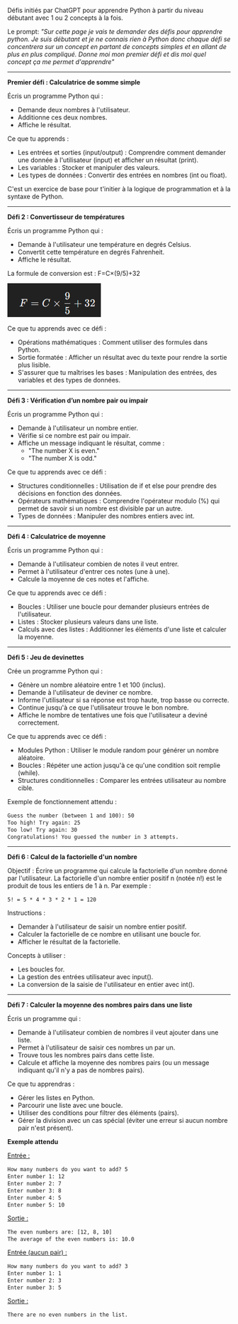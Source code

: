 Défis initiés par ChatGPT pour apprendre Python à partir du niveau débutant avec 1 ou 2 concepts à la fois.

Le prompt:  *"Sur cette page je vais te demander des défis pour apprendre python. Je suis débutant et je ne connais rien à Python donc chaque défi se concentrera sur un concept en partant de concepts simples et en allant de plus en plus compliqué. Donne moi mon premier défi et dis moi quel concept ça me permet d'apprendre"*


__________________________________

**Premier défi : Calculatrice de somme simple**

Écris un programme Python qui :

- Demande deux nombres à l'utilisateur.
- Additionne ces deux nombres.
- Affiche le résultat.

Ce que tu apprends :

- Les entrées et sorties (input/output) : Comprendre comment demander une donnée à l'utilisateur (input) et afficher un résultat (print).
- Les variables : Stocker et manipuler des valeurs.
- Les types de données : Convertir des entrées en nombres (int ou float).

C'est un exercice de base pour t'initier à la logique de programmation et à la syntaxe de Python. 



________________________

**Défi 2 : Convertisseur de températures**

Écris un programme Python qui :

- Demande à l'utilisateur une température en degrés Celsius.
- Convertit cette température en degrés Fahrenheit.
- Affiche le résultat.

La formule de conversion est : F=C×(9/5)+32

![](https://github.com/seravilofr/Defis-chat-gpt/blob/main/images/Celsius%20to%20Fahrenheit%20conversion.png?raw=true)

Ce que tu apprends avec ce défi :

- Opérations mathématiques : Comment utiliser des formules dans Python.
- Sortie formatée : Afficher un résultat avec du texte pour rendre la sortie plus lisible.
- S'assurer que tu maîtrises les bases : Manipulation des entrées, des variables et des types de données.

_______________________________

**Défi 3 : Vérification d’un nombre pair ou impair**

Écris un programme Python qui :

- Demande à l'utilisateur un nombre entier.
- Vérifie si ce nombre est pair ou impair.
- Affiche un message indiquant le résultat, comme :
  * "The number X is even."
  * "The number X is odd."

Ce que tu apprends avec ce défi :

- Structures conditionnelles : Utilisation de if et else pour prendre des décisions en fonction des données.
- Opérateurs mathématiques : Comprendre l'opérateur modulo (%) qui permet de savoir si un nombre est divisible par un autre.
- Types de données : Manipuler des nombres entiers avec int.

___________________________________________

**Défi 4 : Calculatrice de moyenne**

Écris un programme Python qui :

- Demande à l'utilisateur combien de notes il veut entrer.
- Permet à l'utilisateur d'entrer ces notes (une à une).
- Calcule la moyenne de ces notes et l'affiche.

Ce que tu apprends avec ce défi :

- Boucles : Utiliser une boucle pour demander plusieurs entrées de l'utilisateur.
- Listes : Stocker plusieurs valeurs dans une liste.
- Calculs avec des listes : Additionner les éléments d'une liste et calculer la moyenne.

_________________________________________________

**Défi 5 : Jeu de devinettes**

Crée un programme Python qui :

- Génère un nombre aléatoire entre 1 et 100 (inclus).
- Demande à l'utilisateur de deviner ce nombre.
- Informe l'utilisateur si sa réponse est trop haute, trop basse ou correcte.
- Continue jusqu'à ce que l'utilisateur trouve le bon nombre.
- Affiche le nombre de tentatives une fois que l'utilisateur a deviné correctement.

Ce que tu apprends avec ce défi :

- Modules Python : Utiliser le module random pour générer un nombre aléatoire.
- Boucles : Répéter une action jusqu'à ce qu'une condition soit remplie (while).
- Structures conditionnelles : Comparer les entrées utilisateur au nombre cible.

Exemple de fonctionnement attendu :

```
Guess the number (between 1 and 100): 50
Too high! Try again: 25
Too low! Try again: 30
Congratulations! You guessed the number in 3 attempts.
```

_____________________________________

**Défi 6 : Calcul de la factorielle d'un nombre**

Objectif : Écrire un programme qui calcule la factorielle d'un nombre donné par l'utilisateur. La factorielle d'un nombre entier positif n (notée n!) est le produit de tous les entiers de 1 à n. Par exemple :

```
5! = 5 * 4 * 3 * 2 * 1 = 120
``` 

Instructions :

- Demander à l'utilisateur de saisir un nombre entier positif.
- Calculer la factorielle de ce nombre en utilisant une boucle for.
- Afficher le résultat de la factorielle.

Concepts à utiliser :

- Les boucles for.
- La gestion des entrées utilisateur avec input().
- La conversion de la saisie de l'utilisateur en entier avec int().

_______________________________________________

**Défi 7 : Calculer la moyenne des nombres pairs dans une liste**

Écris un programme qui :

- Demande à l'utilisateur combien de nombres il veut ajouter dans une liste.
- Permet à l'utilisateur de saisir ces nombres un par un.
- Trouve tous les nombres pairs dans cette liste.
- Calcule et affiche la moyenne des nombres pairs (ou un message indiquant qu'il n'y a pas de nombres pairs).

Ce que tu apprendras :

- Gérer les listes en Python.
- Parcourir une liste avec une boucle.
- Utiliser des conditions pour filtrer des éléments (pairs).
- Gérer la division avec un cas spécial (éviter une erreur si aucun nombre pair n'est présent).

**Exemple attendu**

<ins>Entrée :</ins>

```
How many numbers do you want to add? 5
Enter number 1: 12
Enter number 2: 7
Enter number 3: 8
Enter number 4: 5
Enter number 5: 10
```

<ins>Sortie :</ins>

```
The even numbers are: [12, 8, 10]
The average of the even numbers is: 10.0
```

<ins>Entrée (aucun pair) :</ins>

```
How many numbers do you want to add? 3
Enter number 1: 1
Enter number 2: 3
Enter number 3: 5
```

<ins>Sortie :</ins>

```
There are no even numbers in the list.
```